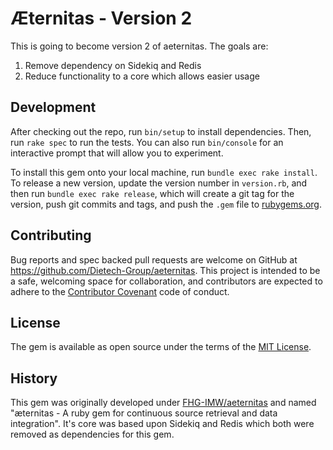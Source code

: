 # Æternitas - Version 2

This is going to become version 2 of aeternitas. The goals are:

1. Remove dependency on Sidekiq and Redis
2. Reduce functionality to a core which allows easier usage


## Development

After checking out the repo, run `bin/setup` to install dependencies. Then, run `rake spec` to run the tests. You can also run `bin/console` for an interactive prompt that will allow you to experiment.

To install this gem onto your local machine, run `bundle exec rake install`. To release a new version, update the version number in `version.rb`, and then run `bundle exec rake release`, which will create a git tag for the version, push git commits and tags, and push the `.gem` file to [rubygems.org](https://rubygems.org).

## Contributing

Bug reports and spec backed pull requests are welcome on GitHub at https://github.com/Dietech-Group/aeternitas. This project is intended to be a safe, welcoming space for collaboration, and contributors are expected to adhere to the [Contributor Covenant](http://contributor-covenant.org) code of conduct.


## License

The gem is available as open source under the terms of the [MIT License](http://opensource.org/licenses/MIT).

## History

This gem was originally developed under [FHG-IMW/aeternitas](https://github.com/FHG-IMW/aeternitas) and named "æternitas - A ruby gem for continuous source retrieval and data integration". It's core was based upon Sidekiq and Redis which both were removed as dependencies for this gem.

